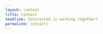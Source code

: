 ```yaml
---
layout: contact
title: Contact
headline: Interested in working together?
permalink: contact/
---
```

